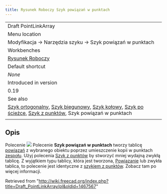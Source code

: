 ```yaml
---
title: Rysunek Roboczy Szyk powiązań w punktach
---
```

|  |
| --- |
| Draft PointLinkArray |
| Menu location |
| Modyfikacja → Narzędzia szyku → Szyk powiązań w punktach |
| Workbenches |
| [Rysunek Roboczy](/Draft_Workbench/pl "Draft Workbench/pl") |
| Default shortcut |
| *None* |
| Introduced in version |
| 0.19 |
| See also |
| [Szyk ortogonalny](/Draft_OrthoArray/pl "Draft OrthoArray/pl"), [Szyk biegunowy](/Draft_PolarArray/pl "Draft PolarArray/pl"), [Szyk kołowy](/Draft_CircularArray/pl "Draft CircularArray/pl"), [Szyk po ścieżce](/Draft_PathArray/pl "Draft PathArray/pl"), [Szyk z punktów](/Draft_PointArray/pl "Draft PointArray/pl"), Szyk powiązań w punktach |
|  |

## Opis

Polecenie ![](/images/Draft_PointLinkArray.svg) Polecenie **Szyk powiązań w punktach** tworzy tablicę [powiązań](/App_Link "App Link") z wybranego obiektu poprzez umieszczenie kopii w punktach [zespołu](/Draft_PointArray/pl#Zesp.C3.B3.C5.82_punkt.C3.B3w "Draft PointArray/pl"). Użyj polecenia [Szyk z punktów](/Draft_PointArray/pl "Draft PointArray/pl") by stworzyć mniej wydajną zwykłą tablicę. Z wyjątkiem typu tablicy, która jest tworzona, [Powiązanie](/App_Link/pl "App Link/pl") lub zwykła tablica, to polecenie jest identyczne z [szykiem z punktów](/Draft_PointArray/pl "Draft PointArray/pl"). Zobacz tam po więcej informacji.

Retrieved from "<http://wiki.freecad.org/index.php?title=Draft_PointLinkArray/pl&oldid=1467567>"